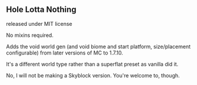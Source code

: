 ## Hole Lotta Nothing
released under MIT license

No mixins required.

Adds the void world gen (and void biome and start platform, size/placement configurable) from later versions of MC to 1.7.10.

It's a different world type rather than a superflat preset as vanilla did it.

No, I will not be making a Skyblock version. You're welcome to, though.
